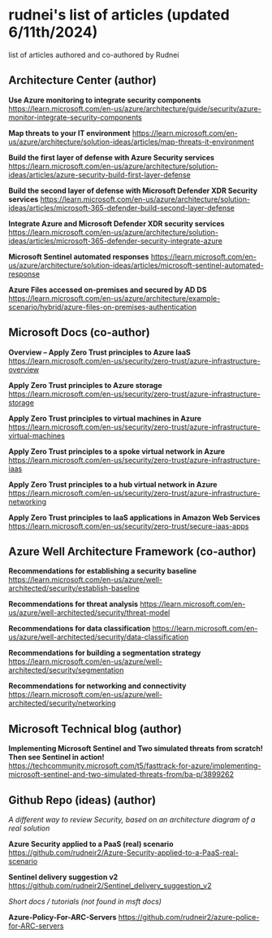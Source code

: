 # rudnei's list of articles (updated 6/11th/2024)
list of articles authored and co-authored by Rudnei

## Architecture Center (author)

**Use Azure monitoring to integrate security components**
https://learn.microsoft.com/en-us/azure/architecture/guide/security/azure-monitor-integrate-security-components

**Map threats to your IT environment**
https://learn.microsoft.com/en-us/azure/architecture/solution-ideas/articles/map-threats-it-environment

**Build the first layer of defense with Azure Security services**
https://learn.microsoft.com/en-us/azure/architecture/solution-ideas/articles/azure-security-build-first-layer-defense

**Build the second layer of defense with Microsoft Defender XDR Security services**
https://learn.microsoft.com/en-us/azure/architecture/solution-ideas/articles/microsoft-365-defender-build-second-layer-defense

**Integrate Azure and Microsoft Defender XDR security services**
https://learn.microsoft.com/en-us/azure/architecture/solution-ideas/articles/microsoft-365-defender-security-integrate-azure

**Microsoft Sentinel automated responses**
https://learn.microsoft.com/en-us/azure/architecture/solution-ideas/articles/microsoft-sentinel-automated-response

**Azure Files accessed on-premises and secured by AD DS**
https://learn.microsoft.com/en-us/azure/architecture/example-scenario/hybrid/azure-files-on-premises-authentication


## Microsoft Docs (co-author)

**Overview – Apply Zero Trust principles to Azure IaaS**
https://learn.microsoft.com/en-us/security/zero-trust/azure-infrastructure-overview

**Apply Zero Trust principles to Azure storage**
https://learn.microsoft.com/en-us/security/zero-trust/azure-infrastructure-storage

**Apply Zero Trust principles to virtual machines in Azure**
https://learn.microsoft.com/en-us/security/zero-trust/azure-infrastructure-virtual-machines

**Apply Zero Trust principles to a spoke virtual network in Azure**
https://learn.microsoft.com/en-us/security/zero-trust/azure-infrastructure-iaas

**Apply Zero Trust principles to a hub virtual network in Azure**
https://learn.microsoft.com/en-us/security/zero-trust/azure-infrastructure-networking

**Apply Zero Trust principles to IaaS applications in Amazon Web Services**
https://learn.microsoft.com/en-us/security/zero-trust/secure-iaas-apps



## Azure Well Architecture Framework (co-author)

**Recommendations for establishing a security baseline**
https://learn.microsoft.com/en-us/azure/well-architected/security/establish-baseline

**Recommendations for threat analysis**
https://learn.microsoft.com/en-us/azure/well-architected/security/threat-model

**Recommendations for data classification**
https://learn.microsoft.com/en-us/azure/well-architected/security/data-classification

**Recommendations for building a segmentation strategy**
https://learn.microsoft.com/en-us/azure/well-architected/security/segmentation

**Recommendations for networking and connectivity**
https://learn.microsoft.com/en-us/azure/well-architected/security/networking


## Microsoft Technical blog (author)

**Implementing Microsoft Sentinel and Two simulated threats from scratch! Then see Sentinel in action!**
https://techcommunity.microsoft.com/t5/fasttrack-for-azure/implementing-microsoft-sentinel-and-two-simulated-threats-from/ba-p/3899262


## Github Repo (ideas) (author) 

*A different way to review Security, based on an architecture diagram of a real solution*

**Azure Security applied to a PaaS (real) scenario**
https://github.com/rudneir2/Azure-Security-applied-to-a-PaaS-real-scenario

**Sentinel delivery suggestion v2**
https://github.com/rudneir2/Sentinel_delivery_suggestion_v2

*Short docs / tutorials (not found in msft docs)*

**Azure-Policy-For-ARC-Servers**
https://github.com/rudneir2/azure-police-for-ARC-servers


